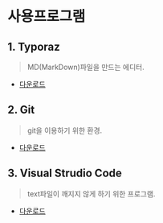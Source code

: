 # 사용프로그램



## 1. Typoraz

> MD(MarkDown)파일을 만드는 에디터.

* [다운로드](https://www.typora.io/)

## 2. Git

> git을 이용하기 위한 환경.

* [다운로드](https://gitforwindows.org/)

## 3. Visual Strudio Code

> text파일이 깨지지 않게 하기 위한 프로그램.

* [다운로드](https://code.visualstudio.com/)